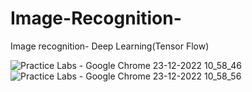 # Image-Recognition-
Image recognition- Deep Learning(Tensor Flow)

![Practice Labs - Google Chrome 23-12-2022 10_58_46](https://user-images.githubusercontent.com/117280395/209277111-f1e19283-2272-413a-a707-19290c7d2960.png)
![Practice Labs - Google Chrome 23-12-2022 10_58_56](https://user-images.githubusercontent.com/117280395/209277126-f76917d8-f7e4-46cd-a5fe-df2d789f536a.png)
